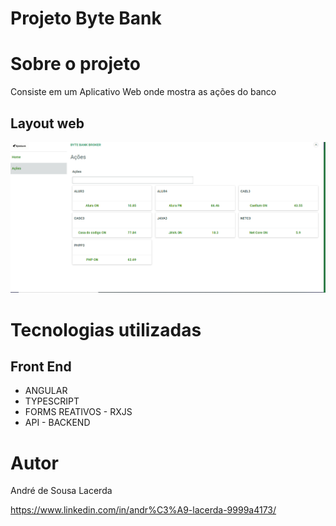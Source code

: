 # Projeto Byte  Bank 


# Sobre o projeto

Consiste em um Aplicativo Web onde mostra as ações do banco


## Layout web
![Web 1](https://github.com/aslac2020/imagespublicacao/blob/main/assets/images/Sites/bytebank.PNG)


# Tecnologias utilizadas

## Front End
- ANGULAR
- TYPESCRIPT
- FORMS REATIVOS - RXJS
- API - BACKEND

# Autor

André de Sousa Lacerda

https://www.linkedin.com/in/andr%C3%A9-lacerda-9999a4173/
